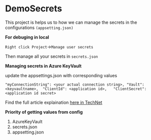 # DemoSecrets

This project is helps us to how we can manage the secrets in the configurations `(appsetting.json)`

**For debuging in local**

`Right click Project`->`Manage user secrets`

Then manage all your secrets in `secrets.json`

**Managing secrets in Azure KeyVault**



update the appsettings.json with corresponding values

`"myConnectionString": <your actual connection string>,
  "Vault": <keyvaultname>, 
  "ClientId": <application id>,  
  "ClientSecret": <application id secret> `
  
  
  Find the full article explaination [here in TechNet](https://social.technet.microsoft.com/wiki/contents/articles/51871.net-core-2-managing-secrets-in-web-apps.aspx)
  
  
 **Priority of getting values from config**
  
1. AzureKeyVault
2. secrets.json
3. appsetting.json
